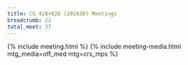 ```yaml
---
title: CS 428+828 (201830) Meetings
breadcrumb: 22
total_meet: 37
---
```

{% include meeting.html %}
{% include meeting-media.html mtg_media=off_med mtg=crs_mps %}

